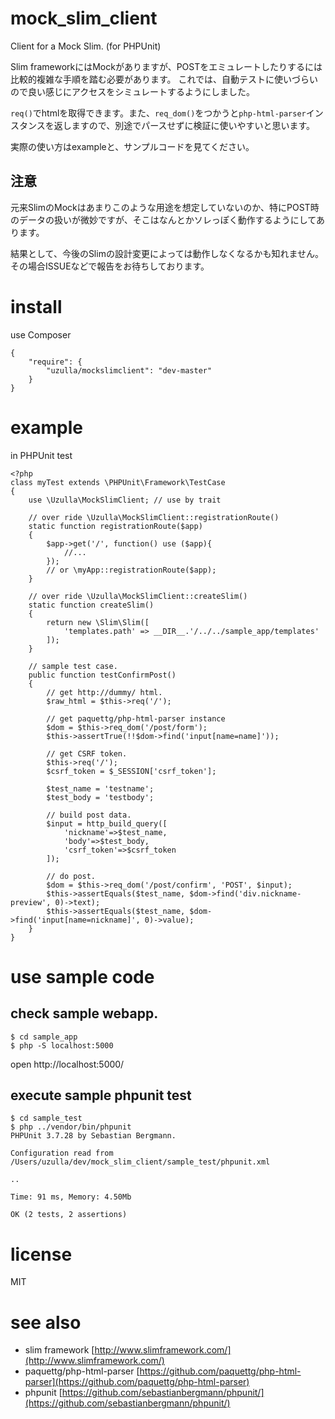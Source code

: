 mock\_slim\_client
================

Client for a Mock Slim. (for PHPUnit)

Slim frameworkにはMockがありますが、POSTをエミュレートしたりするには比較的複雑な手順を踏む必要があります。
これでは、自動テストに使いづらいので良い感じにアクセスをシミュレートするようにしました。

`req()`でhtmlを取得できます。また、`req_dom()`をつかうと`php-html-parser`インスタンスを返しますので、別途でパースせずに検証に使いやすいと思います。

実際の使い方はexampleと、サンプルコードを見てください。


注意
---

元来SlimのMockはあまりこのような用途を想定していないのか、特にPOST時のデータの扱いが微妙ですが、そこはなんとかソレっぽく動作するようにしてあります。

結果として、今後のSlimの設計変更によっては動作しなくなるかも知れません。その場合ISSUEなどで報告をお待ちしております。

install
=======

use Composer 

```
{
    "require": {
        "uzulla/mockslimclient": "dev-master"
    }
}
```

example
=======

in PHPUnit test

```
<?php
class myTest extends \PHPUnit\Framework\TestCase
{
    use \Uzulla\MockSlimClient; // use by trait

    // over ride \Uzulla\MockSlimClient::registrationRoute()
    static function registrationRoute($app)
    {
        $app->get('/', function() use ($app){
            //...
        });
        // or \myApp::registrationRoute($app);
    }
    
    // over ride \Uzulla\MockSlimClient::createSlim()
    static function createSlim()
    {
        return new \Slim\Slim([
            'templates.path' => __DIR__.'/../../sample_app/templates'
        ]);
    }    

    // sample test case.	
    public function testConfirmPost()
    {
        // get http://dummy/ html.
        $raw_html = $this->req('/');
        
        // get paquettg/php-html-parser instance
        $dom = $this->req_dom('/post/form');
        $this->assertTrue(!!$dom->find('input[name=name]'));

        // get CSRF token.
        $this->req('/');
        $csrf_token = $_SESSION['csrf_token'];

        $test_name = 'testname';
        $test_body = 'testbody';

        // build post data.
        $input = http_build_query([
            'nickname'=>$test_name,
            'body'=>$test_body,
            'csrf_token'=>$csrf_token
        ]);

        // do post.
        $dom = $this->req_dom('/post/confirm', 'POST', $input);
        $this->assertEquals($test_name, $dom->find('div.nickname-preview', 0)->text);
        $this->assertEquals($test_name, $dom->find('input[name=nickname]', 0)->value);
    }
}
```

use sample code
============

check sample webapp.
--------------------

```
$ cd sample_app
$ php -S localhost:5000
```

open http://localhost:5000/


execute sample phpunit test
----------------------------

```
$ cd sample_test
$ php ../vendor/bin/phpunit 
PHPUnit 3.7.28 by Sebastian Bergmann.

Configuration read from /Users/uzulla/dev/mock_slim_client/sample_test/phpunit.xml

..

Time: 91 ms, Memory: 4.50Mb

OK (2 tests, 2 assertions)
```


license
=======

MIT

see also
=======

- slim framework [http://www.slimframework.com/](http://www.slimframework.com/)
- paquettg/php-html-parser [https://github.com/paquettg/php-html-parser](https://github.com/paquettg/php-html-parser)
- phpunit [https://github.com/sebastianbergmann/phpunit/](https://github.com/sebastianbergmann/phpunit/)

